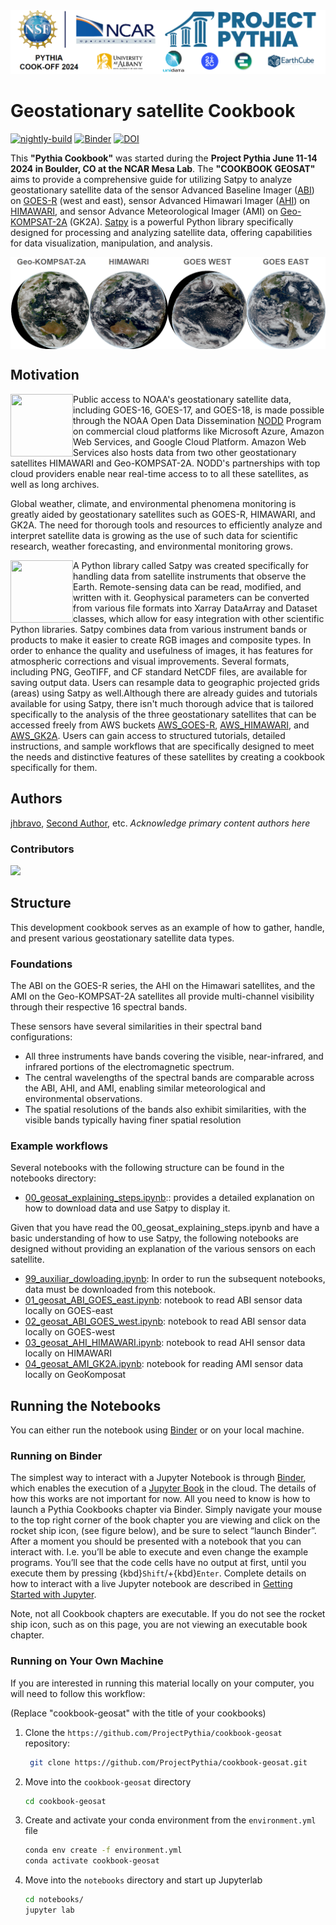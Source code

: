<img src="notebooks/images/logos/ncar_pythia.png" alt="pythia ncar" />

# Geostationary satellite Cookbook

[![nightly-build](https://github.com/ProjectPythia/cookbook-template/actions/workflows/nightly-build.yaml/badge.svg)](https://github.com/ProjectPythia/cookbook-template/actions/workflows/nightly-build.yaml)
[![Binder](https://binder.projectpythia.org/badge_logo.svg)](https://binder.projectpythia.org/v2/gh/ProjectPythia/cookbook-template/main?labpath=notebooks)
[![DOI](https://zenodo.org/badge/475509405.svg)](https://zenodo.org/badge/latestdoi/475509405)


This **"Pythia Cookbook"** was started during the **Project Pythia June 11-14 2024 in Boulder, CO at the NCAR Mesa Lab**. The **"COOKBOOK GEOSAT"** aims to provide a comprehensive guide for utilizing Satpy to analyze geostationary satellite data of the sensor Advanced Baseline Imager ([ABI](https://www.goes-r.gov/spacesegment/abi.html)) on [GOES-R](https://www.goes-r.gov) (west and east), sensor Advanced Himawari Imager ([AHI](https://www.data.jma.go.jp/mscweb/en/himawari89/space_segment/spsg_ahi.html)) on [HIMAWARI](https://www.jma.go.jp/jma/jma-eng/satellite/himawari89.html), and sensor Advance Meteorological Imager (AMI) on [Geo-KOMPSAT-2A](https://nmsc.kma.go.kr/enhome/html/base/cmm/selectPage.do?page=satellite.gk2a.intro) (GK2A). [Satpy](https://satpy.readthedocs.io/en/stable/) is a powerful Python library specifically designed for processing and analyzing satellite data, offering capabilities for data visualization, manipulation, and analysis.

<img align="center" src="notebooks/images/logos/all_sats.png" alt="pythia ncar" />

## Motivation

<p>
<img align="left" src="https://registry.opendata.aws/img/logos/noaa-logo.png" width="100" height="100" >   
Public access to NOAA's geostationary satellite data, including GOES-16, GOES-17, and GOES-18, is made possible through the NOAA Open Data Dissemination <a href="https://www.noaa.gov/information-technology/open-data-dissemination">NODD</a> Program on commercial cloud platforms like Microsoft Azure, Amazon Web Services, and Google Cloud Platform. Amazon Web Services also hosts data from two other geostationary satellites HIMAWARI and Geo-KOMPSAT-2A. NODD's partnerships with top cloud providers enable near real-time access to to all these satellites, as well as long archives.</p>  
<p>
Global weather, climate, and environmental phenomena monitoring is greatly aided by geostationary satellites such as GOES-R, HIMAWARI, and GK2A. The need for thorough tools and resources to efficiently analyze and interpret satellite data is growing as the use of such data for scientific research, weather forecasting, and environmental monitoring grows. 
</p>  

<p>
<img align="left" src="https://avatars.githubusercontent.com/u/13004956?s=200&v=4" width="100" height="100" >   
A Python library called Satpy was created specifically for handling data from satellite instruments that observe the Earth. Remote-sensing data can be read, modified, and written with it. Geophysical parameters can be converted from various file formats into Xarray DataArray and Dataset classes, which allow for easy integration with other scientific Python libraries. Satpy combines data from various instrument bands or products to make it easier to create RGB images and composite types. In order to enhance the quality and usefulness of images, it has features for atmospheric corrections and visual improvements. Several formats, including PNG, GeoTIFF, and CF standard NetCDF files, are available for saving output data. Users can resample data to geographic projected grids (areas) using Satpy as well.Although there are already guides and tutorials available for using Satpy, there isn't much thorough advice that is tailored specifically to the analysis 
of the three geostationary satellites that can be accessed freely from AWS buckets <a href="https://registry.opendata.aws/noaa-goes/">AWS_GOES-R</a>, <a href="https://registry.opendata.aws/noaa-himawari/">AWS_HIMAWARI</a>, and <a href="https://registry.opendata.aws/noaa-gk2a-pds/">AWS_GK2A</a>. Users can gain access to structured tutorials, detailed instructions, and sample workflows that are specifically designed to meet the needs and distinctive features of these satellites by creating a cookbook specifically for them.</p> 





## Authors

[jhbravo](jhbravo), [Second Author](@second-author), etc. _Acknowledge primary content authors here_

### Contributors

<a href="https://github.com/ProjectPythia/cookbook-template/graphs/contributors">
  <img src="https://contrib.rocks/image?repo=ProjectPythia/cookbook-template" />
</a>



## Structure
This development cookbook serves as an example of how to gather, handle, and present various geostationary satellite data types.

### Foundations
The ABI on the GOES-R series, the AHI on the Himawari satellites, and the AMI on the Geo-KOMPSAT-2A satellites all provide multi-channel visibility through their respective 16 spectral bands.

These sensors have several similarities in their spectral band configurations:

- All three instruments have bands covering the visible, near-infrared, and infrared portions of the electromagnetic spectrum.
- The central wavelengths of the spectral bands are comparable across the ABI, AHI, and AMI, enabling similar meteorological and environmental observations.
- The spatial resolutions of the bands also exhibit similarities, with the visible bands typically having finer spatial resolution

### Example workflows

Several notebooks with the following structure can be found in the notebooks directory:

- [00_geosat_explaining_steps.ipynb](notebooks/00_geosat_explaining_steps.ipynb):: provides a detailed explanation on how to download data and use Satpy to display it.

Given that you have read the 00_geosat_explaining_steps.ipynb and have a basic understanding of how to use Satpy, the following notebooks are designed without providing an explanation of the various sensors on each satellite.
- [99_auxiliar_dowloading.ipynb](notebooks/99_auxiliar_dowloading.ipynb): In order to run the subsequent notebooks, data must be downloaded from this notebook. 
- [01_geosat_ABI_GOES_east.ipynb](notebooks/01_geosat_ABI_GOES_east.ipynb): notebook to read ABI sensor data locally on GOES-east
- [02_geosat_ABI_GOES_west.ipynb](notebooks/02_geosat_ABI_GOES_west.ipynb): notebook to read ABI sensor data locally on GOES-west
- [03_geosat_AHI_HIMAWARI.ipynb](notebooks/03_geosat_AHI_HIMAWARI.ipynb): notebook to read AHI sensor data locally on HIMAWARI
- [04_geosat_AMI_GK2A.ipynb](notebooks/04_geosat_AMI_GK2A.ipynb): notebook for reading AMI sensor data locally on GeoKomposat

## Running the Notebooks

You can either run the notebook using [Binder](https://binder.projectpythia.org/) or on your local machine.

### Running on Binder

The simplest way to interact with a Jupyter Notebook is through
[Binder](https://binder.projectpythia.org/), which enables the execution of a
[Jupyter Book](https://jupyterbook.org) in the cloud. The details of how this works are not
important for now. All you need to know is how to launch a Pythia
Cookbooks chapter via Binder. Simply navigate your mouse to
the top right corner of the book chapter you are viewing and click
on the rocket ship icon, (see figure below), and be sure to select
“launch Binder”. After a moment you should be presented with a
notebook that you can interact with. I.e. you’ll be able to execute
and even change the example programs. You’ll see that the code cells
have no output at first, until you execute them by pressing
{kbd}`Shift`/+{kbd}`Enter`. Complete details on how to interact with
a live Jupyter notebook are described in [Getting Started with
Jupyter](https://foundations.projectpythia.org/foundations/getting-started-jupyter.html).

Note, not all Cookbook chapters are executable. If you do not see
the rocket ship icon, such as on this page, you are not viewing an
executable book chapter.


### Running on Your Own Machine

If you are interested in running this material locally on your computer, you will need to follow this workflow:

(Replace "cookbook-geosat" with the title of your cookbooks)

1. Clone the `https://github.com/ProjectPythia/cookbook-geosat` repository:

   ```bash
    git clone https://github.com/ProjectPythia/cookbook-geosat.git
   ```

1. Move into the `cookbook-geosat` directory
   ```bash
   cd cookbook-geosat
   ```
1. Create and activate your conda environment from the `environment.yml` file
   ```bash
   conda env create -f environment.yml
   conda activate cookbook-geosat
   ```
1. Move into the `notebooks` directory and start up Jupyterlab
   ```bash
   cd notebooks/
   jupyter lab
   ```
